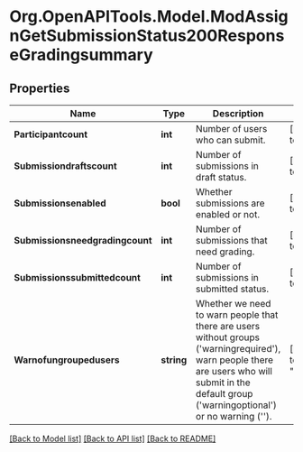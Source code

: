 # Org.OpenAPITools.Model.ModAssignGetSubmissionStatus200ResponseGradingsummary

## Properties

Name | Type | Description | Notes
------------ | ------------- | ------------- | -------------
**Participantcount** | **int** | Number of users who can submit. | [default to null]
**Submissiondraftscount** | **int** | Number of submissions in draft status. | [default to null]
**Submissionsenabled** | **bool** | Whether submissions are enabled or not. | [default to null]
**Submissionsneedgradingcount** | **int** | Number of submissions that need grading. | [default to null]
**Submissionssubmittedcount** | **int** | Number of submissions in submitted status. | [default to null]
**Warnofungroupedusers** | **string** | Whether we need to warn people that there                                                                         are users without groups (&#39;warningrequired&#39;), warn                                                                         people there are users who will submit in the default                                                                         group (&#39;warningoptional&#39;) or no warning (&#39;&#39;). | [default to "null"]

[[Back to Model list]](../README.md#documentation-for-models) [[Back to API list]](../README.md#documentation-for-api-endpoints) [[Back to README]](../README.md)

